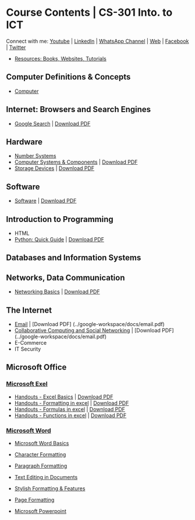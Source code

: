 # Course Contents | CS-301 Into. to ICT

Connect with me: [Youtube](https://www.youtube.com/yasirbhutta) \| [LinkedIn](https://www.linkedin.com/in/yasirbhutta/) \| [WhatsApp Channel](https://whatsapp.com/channel/0029VaC3BC160eBZZSs3CW0c) \| [Web](https://yasirbhutta.github.io/) \| [Facebook](https://www.facebook.com/yasirbhutta786) \| [Twitter](https://twitter.com/yasirbhutta)

- [Resources: Books, Websites, Tutorials](resources.md)

## Computer Definitions & Concepts

- [Computer](../computer-basics/docs/computer.md)

## Internet: Browsers and Search Engines

- [Google Search](../google-workspace/docs/google-search.md) \| [Download PDF](../google-workspace/docs/google-search.pdf)

## Hardware

- [Number Systems](../computer-basics/docs/number-systems.md)
- [Computer Systems & Components](../computer-basics/docs/hardware.md) \| [Download PDF](../computer-basics/docs/hardware.pdf)
- [Storage Devices](../computer-basics/docs/storage-devices.md) \| [Download PDF](../computer-basics/docs/storage-devices.pdf)

## Software

- [Software](../computer-basics/docs/software.md) \| [Download PDF](../computer-basics/docs/software.pdf)

## Introduction to Programming

- HTML
- [Python: Quick Guide](../python/docs/quick-guide.md) \| [Download PDF](../python/docs/quick-guide.pdf)

## Databases and Information Systems

## Networks, Data Communication

- [Networking Basics](../computer-basics/docs/networks.md) \| [Download PDF](../computer-basics/docs/networks.pdf)

## The Internet

- [Email](../google-workspace/docs/email.md) \| [Download PDF] (../google-workspace/docs/email.pdf) 
- [Collaborative Computing and Social Networking](../social-media/docs/socialmedia.md) \| [Download PDF] (../google-workspace/docs/email.pdf)
- E-Commerce
- IT Security

## Microsoft Office

### [Microsoft Exel](../ms-excel/index.md)

- [Handouts - Excel Basics](../ms-excel/docs/basics.md) \| [Download PDF](../ms-excel/docs/basics.pdf)
- [Handouts - Formatting in excel](../ms-excel/docs/formatting.md) \| [Download PDF](../ms-excel/docs/formatting.pdf)
- [Handouts - Formulas in excel](../ms-excel/docs/formulas.md) \| [Download PDF](../ms-excel/docs/formulas.pdf)
- [Handouts - Functions in excel](../ms-excel/docs/functions.md) \| [Download PDF](../ms-excel/docs/functions.pdf)

### [Microsoft Word](../ms-word/index.md)

- [Microsoft Word Basics](../ms-word/docs/basics.md)
- [Character Formatting](../ms-word/docs/character-formatting.md)
- [Paragraph Formatting](../ms-word/docs/paragraph-formatting.md)
- [Text Editing in Documents](../ms-word/docs/stylish.md)
- [Stylish Formatting & Features](../ms-word/docs/stylish.md)
- [Page Formatting](../ms-word/docs/page-formatting.md)

- [Microsoft Powerpoint](#)


